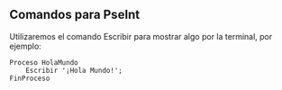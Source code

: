 ## Comandos para PseInt

Utilizaremos el comando Escribir para mostrar algo por la terminal, por ejemplo:

```
Proceso HolaMundo
	Escribir '¡Hola Mundo!';	
FinProceso
```
